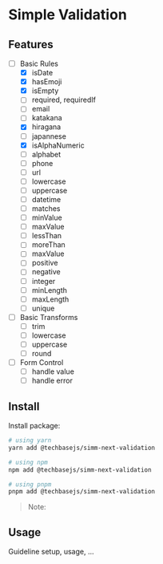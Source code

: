 # Simple Validation

## Features

- [ ] Basic Rules
  - [x] isDate
  - [x] hasEmoji
  - [x] isEmpty
  - [ ] required, requiredIf
  - [ ] email
  - [ ] katakana
  - [x] hiragana
  - [ ] japannese
  - [x] isAlphaNumeric
  - [ ] alphabet
  - [ ] phone
  - [ ] url
  - [ ] lowercase
  - [ ] uppercase
  - [ ] datetime
  - [ ] matches
  - [ ] minValue
  - [ ] maxValue
  - [ ] lessThan
  - [ ] moreThan
  - [ ] maxValue
  - [ ] positive
  - [ ] negative
  - [ ] integer
  - [ ] minLength
  - [ ] maxLength
  - [ ] unique
- [ ] Basic Transforms
  - [ ] trim
  - [ ] lowercase
  - [ ] uppercase
  - [ ] round
- [ ] Form Control
  - [ ] handle value
  - [ ] handle error

## Install

Install package:

```sh
# using yarn
yarn add @techbasejs/simm-next-validation

# using npm
npm add @techbasejs/simm-next-validation

# using pnpm
pnpm add @techbasejs/simm-next-validation
```

> Note:

## Usage

Guideline setup, usage, ...
